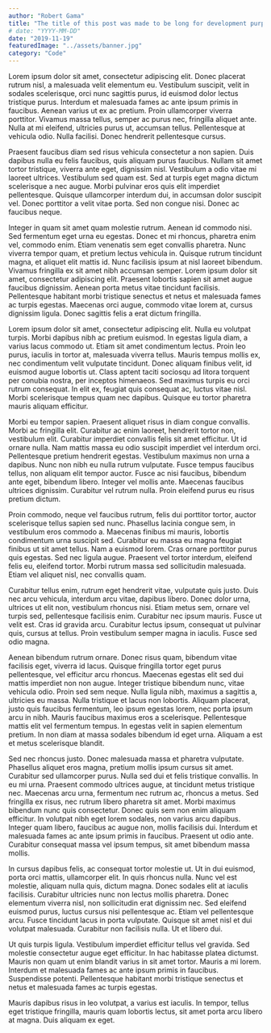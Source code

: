 ```yaml
---
author: "Robert Gama"
title: "The title of this post was made to be long for development purposes"
# date: "YYYY-MM-DD"
date: "2019-11-19"
featuredImage: "../assets/banner.jpg"
category: "Code"
---
```


Lorem ipsum dolor sit amet, consectetur adipiscing elit. Donec placerat rutrum nisl, a malesuada velit elementum eu. Vestibulum suscipit, velit in sodales scelerisque, orci nunc sagittis purus, id euismod dolor lectus tristique purus. Interdum et malesuada fames ac ante ipsum primis in faucibus. Aenean varius ut ex ac pretium. Proin ullamcorper viverra porttitor. Vivamus massa tellus, semper ac purus nec, fringilla aliquet ante. Nulla at mi eleifend, ultricies purus ut, accumsan tellus. Pellentesque at vehicula odio. Nulla facilisi. Donec hendrerit pellentesque cursus.

Praesent faucibus diam sed risus vehicula consectetur a non sapien. Duis dapibus nulla eu felis faucibus, quis aliquam purus faucibus. Nullam sit amet tortor tristique, viverra ante eget, dignissim nisl. Vestibulum a odio vitae mi laoreet ultrices. Vestibulum sed quam est. Sed at turpis eget magna dictum scelerisque a nec augue. Morbi pulvinar eros quis elit imperdiet pellentesque. Quisque ullamcorper interdum dui, in accumsan dolor suscipit vel. Donec porttitor a velit vitae porta. Sed non congue nisi. Donec ac faucibus neque.

Integer in quam sit amet quam molestie rutrum. Aenean id commodo nisi. Sed fermentum eget urna eu egestas. Donec et mi rhoncus, pharetra enim vel, commodo enim. Etiam venenatis sem eget convallis pharetra. Nunc viverra tempor quam, et pretium lectus vehicula in. Quisque rutrum tincidunt magna, et aliquet elit mattis id. Nunc facilisis ipsum at nisl laoreet bibendum. Vivamus fringilla ex sit amet nibh accumsan semper. Lorem ipsum dolor sit amet, consectetur adipiscing elit. Praesent lobortis sapien sit amet augue faucibus dignissim. Aenean porta metus vitae tincidunt facilisis. Pellentesque habitant morbi tristique senectus et netus et malesuada fames ac turpis egestas. Maecenas orci augue, commodo vitae lorem at, cursus dignissim ligula. Donec sagittis felis a erat dictum fringilla.

Lorem ipsum dolor sit amet, consectetur adipiscing elit. Nulla eu volutpat turpis. Morbi dapibus nibh ac pretium euismod. In egestas ligula diam, a varius lacus commodo ut. Etiam sit amet condimentum lectus. Proin leo purus, iaculis in tortor at, malesuada viverra tellus. Mauris tempus mollis ex, nec condimentum velit vulputate tincidunt. Donec aliquam finibus velit, id euismod augue lobortis ut. Class aptent taciti sociosqu ad litora torquent per conubia nostra, per inceptos himenaeos. Sed maximus turpis eu orci rutrum consequat. In elit ex, feugiat quis consequat ac, luctus vitae nisl. Morbi scelerisque tempus quam nec dapibus. Quisque eu tortor pharetra mauris aliquam efficitur.

Morbi eu tempor sapien. Praesent aliquet risus in diam congue convallis. Morbi ac fringilla elit. Curabitur ac enim laoreet, hendrerit tortor non, vestibulum elit. Curabitur imperdiet convallis felis sit amet efficitur. Ut id ornare nulla. Nam mattis massa eu odio suscipit imperdiet vel interdum orci. Pellentesque pretium hendrerit egestas. Vestibulum maximus non urna a dapibus. Nunc non nibh eu nulla rutrum vulputate. Fusce tempus faucibus tellus, non aliquam elit tempor auctor. Fusce ac nisi faucibus, bibendum ante eget, bibendum libero. Integer vel mollis ante. Maecenas faucibus ultrices dignissim. Curabitur vel rutrum nulla. Proin eleifend purus eu risus pretium dictum.

Proin commodo, neque vel faucibus rutrum, felis dui porttitor tortor, auctor scelerisque tellus sapien sed nunc. Phasellus lacinia congue sem, in vestibulum eros commodo a. Maecenas finibus mi mauris, lobortis condimentum urna suscipit sed. Curabitur eu massa eu magna feugiat finibus ut sit amet tellus. Nam a euismod lorem. Cras ornare porttitor purus quis egestas. Sed nec ligula augue. Praesent vel tortor interdum, eleifend felis eu, eleifend tortor. Morbi rutrum massa sed sollicitudin malesuada. Etiam vel aliquet nisl, nec convallis quam.

Curabitur tellus enim, rutrum eget hendrerit vitae, vulputate quis justo. Duis nec arcu vehicula, interdum arcu vitae, dapibus libero. Donec dolor urna, ultrices ut elit non, vestibulum rhoncus nisi. Etiam metus sem, ornare vel turpis sed, pellentesque facilisis enim. Curabitur nec ipsum mauris. Fusce ut velit est. Cras id gravida arcu. Curabitur lectus ipsum, consequat ut pulvinar quis, cursus at tellus. Proin vestibulum semper magna in iaculis. Fusce sed odio magna.

Aenean bibendum rutrum ornare. Donec risus quam, bibendum vitae facilisis eget, viverra id lacus. Quisque fringilla tortor eget purus pellentesque, vel efficitur arcu rhoncus. Maecenas egestas elit sed dui mattis imperdiet non non augue. Integer tristique bibendum nunc, vitae vehicula odio. Proin sed sem neque. Nulla ligula nibh, maximus a sagittis a, ultricies eu massa. Nulla tristique et lacus non lobortis. Aliquam placerat, justo quis faucibus fermentum, leo ipsum egestas lorem, nec porta ipsum arcu in nibh. Mauris faucibus maximus eros a scelerisque. Pellentesque mattis elit vel fermentum tempus. In egestas velit in sapien elementum pretium. In non diam at massa sodales bibendum id eget urna. Aliquam a est et metus scelerisque blandit.

Sed nec rhoncus justo. Donec malesuada massa et pharetra vulputate. Phasellus aliquet eros magna, pretium mollis ipsum cursus sit amet. Curabitur sed ullamcorper purus. Nulla sed dui et felis tristique convallis. In eu mi urna. Praesent commodo ultrices augue, at tincidunt metus tristique nec. Maecenas arcu urna, fermentum nec rutrum ac, rhoncus a metus. Sed fringilla ex risus, nec rutrum libero pharetra sit amet. Morbi maximus bibendum nunc quis consectetur. Donec quis sem non enim aliquam efficitur. In volutpat nibh eget lorem sodales, non varius arcu dapibus. Integer quam libero, faucibus ac augue non, mollis facilisis dui. Interdum et malesuada fames ac ante ipsum primis in faucibus. Praesent ut odio ante. Curabitur consequat massa vel ipsum tempus, sit amet bibendum massa mollis.

In cursus dapibus felis, ac consequat tortor molestie ut. Ut in dui euismod, porta orci mattis, ullamcorper elit. In quis rhoncus nulla. Nunc vel est molestie, aliquam nulla quis, dictum magna. Donec sodales elit at iaculis facilisis. Curabitur ultricies nunc non lectus mollis pharetra. Donec elementum viverra nisl, non sollicitudin erat dignissim nec. Sed eleifend euismod purus, luctus cursus nisi pellentesque ac. Etiam vel pellentesque arcu. Fusce tincidunt lacus in porta vulputate. Quisque sit amet nisl et dui volutpat malesuada. Curabitur non facilisis nulla. Ut et libero dui.

Ut quis turpis ligula. Vestibulum imperdiet efficitur tellus vel gravida. Sed molestie consectetur augue eget efficitur. In hac habitasse platea dictumst. Mauris non quam ut enim blandit varius in sit amet tortor. Mauris a mi lorem. Interdum et malesuada fames ac ante ipsum primis in faucibus. Suspendisse potenti. Pellentesque habitant morbi tristique senectus et netus et malesuada fames ac turpis egestas.

Mauris dapibus risus in leo volutpat, a varius est iaculis. In tempor, tellus eget tristique fringilla, mauris quam lobortis lectus, sit amet porta arcu libero at magna. Duis aliquam ex eget.
